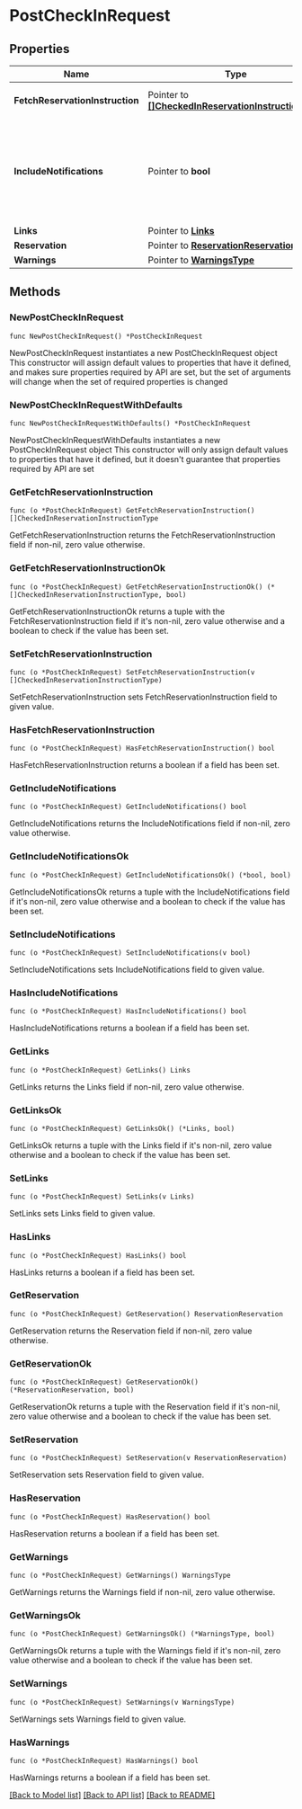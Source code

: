 # PostCheckInRequest

## Properties

Name | Type | Description | Notes
------------ | ------------- | ------------- | -------------
**FetchReservationInstruction** | Pointer to [**[]CheckedInReservationInstructionType**](CheckedInReservationInstructionType.md) | Instructions to fetch reservations . | [optional] 
**IncludeNotifications** | Pointer to **bool** | When \&quot;true\&quot; alerts and comments are fetched. When \&quot;false\&quot;, these alerts and comments are not retrieved. | [optional] 
**Links** | Pointer to [**Links**](Links.md) |  | [optional] 
**Reservation** | Pointer to [**ReservationReservation**](ReservationReservation.md) |  | [optional] 
**Warnings** | Pointer to [**WarningsType**](WarningsType.md) |  | [optional] 

## Methods

### NewPostCheckInRequest

`func NewPostCheckInRequest() *PostCheckInRequest`

NewPostCheckInRequest instantiates a new PostCheckInRequest object
This constructor will assign default values to properties that have it defined,
and makes sure properties required by API are set, but the set of arguments
will change when the set of required properties is changed

### NewPostCheckInRequestWithDefaults

`func NewPostCheckInRequestWithDefaults() *PostCheckInRequest`

NewPostCheckInRequestWithDefaults instantiates a new PostCheckInRequest object
This constructor will only assign default values to properties that have it defined,
but it doesn't guarantee that properties required by API are set

### GetFetchReservationInstruction

`func (o *PostCheckInRequest) GetFetchReservationInstruction() []CheckedInReservationInstructionType`

GetFetchReservationInstruction returns the FetchReservationInstruction field if non-nil, zero value otherwise.

### GetFetchReservationInstructionOk

`func (o *PostCheckInRequest) GetFetchReservationInstructionOk() (*[]CheckedInReservationInstructionType, bool)`

GetFetchReservationInstructionOk returns a tuple with the FetchReservationInstruction field if it's non-nil, zero value otherwise
and a boolean to check if the value has been set.

### SetFetchReservationInstruction

`func (o *PostCheckInRequest) SetFetchReservationInstruction(v []CheckedInReservationInstructionType)`

SetFetchReservationInstruction sets FetchReservationInstruction field to given value.

### HasFetchReservationInstruction

`func (o *PostCheckInRequest) HasFetchReservationInstruction() bool`

HasFetchReservationInstruction returns a boolean if a field has been set.

### GetIncludeNotifications

`func (o *PostCheckInRequest) GetIncludeNotifications() bool`

GetIncludeNotifications returns the IncludeNotifications field if non-nil, zero value otherwise.

### GetIncludeNotificationsOk

`func (o *PostCheckInRequest) GetIncludeNotificationsOk() (*bool, bool)`

GetIncludeNotificationsOk returns a tuple with the IncludeNotifications field if it's non-nil, zero value otherwise
and a boolean to check if the value has been set.

### SetIncludeNotifications

`func (o *PostCheckInRequest) SetIncludeNotifications(v bool)`

SetIncludeNotifications sets IncludeNotifications field to given value.

### HasIncludeNotifications

`func (o *PostCheckInRequest) HasIncludeNotifications() bool`

HasIncludeNotifications returns a boolean if a field has been set.

### GetLinks

`func (o *PostCheckInRequest) GetLinks() Links`

GetLinks returns the Links field if non-nil, zero value otherwise.

### GetLinksOk

`func (o *PostCheckInRequest) GetLinksOk() (*Links, bool)`

GetLinksOk returns a tuple with the Links field if it's non-nil, zero value otherwise
and a boolean to check if the value has been set.

### SetLinks

`func (o *PostCheckInRequest) SetLinks(v Links)`

SetLinks sets Links field to given value.

### HasLinks

`func (o *PostCheckInRequest) HasLinks() bool`

HasLinks returns a boolean if a field has been set.

### GetReservation

`func (o *PostCheckInRequest) GetReservation() ReservationReservation`

GetReservation returns the Reservation field if non-nil, zero value otherwise.

### GetReservationOk

`func (o *PostCheckInRequest) GetReservationOk() (*ReservationReservation, bool)`

GetReservationOk returns a tuple with the Reservation field if it's non-nil, zero value otherwise
and a boolean to check if the value has been set.

### SetReservation

`func (o *PostCheckInRequest) SetReservation(v ReservationReservation)`

SetReservation sets Reservation field to given value.

### HasReservation

`func (o *PostCheckInRequest) HasReservation() bool`

HasReservation returns a boolean if a field has been set.

### GetWarnings

`func (o *PostCheckInRequest) GetWarnings() WarningsType`

GetWarnings returns the Warnings field if non-nil, zero value otherwise.

### GetWarningsOk

`func (o *PostCheckInRequest) GetWarningsOk() (*WarningsType, bool)`

GetWarningsOk returns a tuple with the Warnings field if it's non-nil, zero value otherwise
and a boolean to check if the value has been set.

### SetWarnings

`func (o *PostCheckInRequest) SetWarnings(v WarningsType)`

SetWarnings sets Warnings field to given value.

### HasWarnings

`func (o *PostCheckInRequest) HasWarnings() bool`

HasWarnings returns a boolean if a field has been set.


[[Back to Model list]](../README.md#documentation-for-models) [[Back to API list]](../README.md#documentation-for-api-endpoints) [[Back to README]](../README.md)


